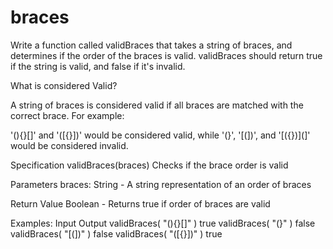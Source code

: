 # braces
Write a function called validBraces that takes a string of braces, and determines if the order of the braces is valid. validBraces should return true if the string is valid, and false if it's invalid.


What is considered Valid?

A string of braces is considered valid if all braces are matched with the correct brace. For example:

'(){}[]' and '([{}])' would be considered valid, while '(}', '[(])', and '[({})](]' would be considered invalid.

Specification
validBraces(braces)
Checks if the brace order is valid

Parameters
braces: String - A string representation of an order of braces

Return Value
Boolean - Returns true if order of braces are valid

Examples:
Input	Output
validBraces( "(){}[]" )	true
validBraces( "(}" )	false
validBraces( "[(])" )	false
validBraces( "([{}])" )	true
